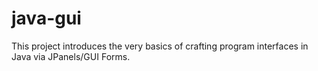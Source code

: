 # java-gui
This project introduces the very basics of crafting program interfaces in Java via JPanels/GUI Forms.
